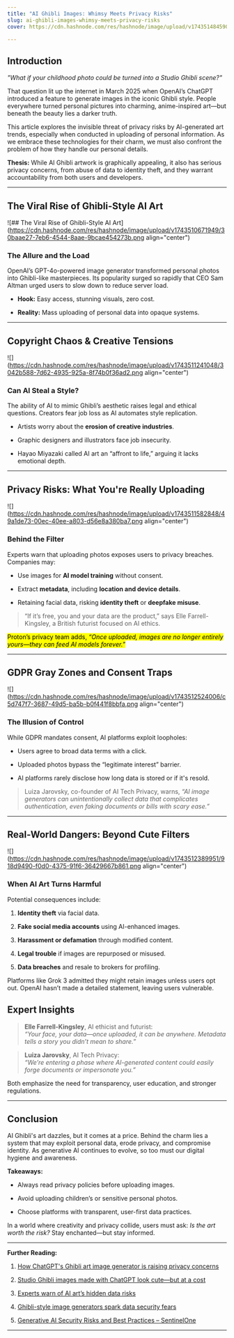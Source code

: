 ```yaml
---
title: "AI Ghibli Images: Whimsy Meets Privacy Risks"
slug: ai-ghibli-images-whimsy-meets-privacy-risks
cover: https://cdn.hashnode.com/res/hashnode/image/upload/v1743514845906/874f40a3-9f04-4a0c-8e6b-d7f912a7a40d.jpeg

---
```


## **Introduction**

*"What if your childhood photo could be turned into a Studio Ghibli scene?"*

That question lit up the internet in March 2025 when OpenAI’s ChatGPT introduced a feature to generate images in the iconic Ghibli style. People everywhere turned personal pictures into charming, anime-inspired art—but beneath the beauty lies a darker truth.

This article explores the invisible threat of privacy risks by AI-generated art trends, especially when conducted in uploading of personal information. As we embrace these technologies for their charm, we must also confront the problem of how they handle our personal details.

**Thesis:** While AI Ghibli artwork is graphically appealing, it also has serious privacy concerns, from abuse of data to identity theft, and they warrant accountability from both users and developers.

---

## **The Viral Rise of Ghibli-Style AI Art**

![## The Viral Rise of Ghibli-Style AI Art](https://cdn.hashnode.com/res/hashnode/image/upload/v1743510671949/30baae27-7eb6-4544-8aae-9bcae454273b.png align="center")

### **The Allure and the Load**

OpenAI’s GPT-4o-powered image generator transformed personal photos into Ghibli-like masterpieces. Its popularity surged so rapidly that CEO Sam Altman urged users to slow down to reduce server load.

* **Hook:** Easy access, stunning visuals, zero cost.
    
* **Reality:** Mass uploading of personal data into opaque systems.
    

---

## **Copyright Chaos & Creative Tensions**

![](https://cdn.hashnode.com/res/hashnode/image/upload/v1743511241048/3042b588-7d62-4935-925a-8f74b0f36ad2.png align="center")

### **Can AI Steal a Style?**

The ability of AI to mimic Ghibli’s aesthetic raises legal and ethical questions. Creators fear job loss as AI automates style replication.

* Artists worry about the **erosion of creative industries**.
    
* Graphic designers and illustrators face job insecurity.
    
* Hayao Miyazaki called AI art an “affront to life,” arguing it lacks emotional depth.
    

---

## Privacy Risks: What You're Really Uploading

![](https://cdn.hashnode.com/res/hashnode/image/upload/v1743511582848/49a1de73-00ec-40ee-a803-d56e8a380ba7.png align="center")

### **Behind the Filter**

Experts warn that uploading photos exposes users to privacy breaches. Companies may:

* Use images for **AI model training** without consent.
    
* Extract **metadata**, including **location and device details**.
    
* Retaining facial data, risking **identity theft** or **deepfake misuse**.
    

> “If it’s free, you and your data are the product,” says Elle Farrell-Kingsley, a British futurist focused on AI ethics.

<mark>Proton’s privacy team adds, </mark> *<mark>“Once uploaded, images are no longer entirely yours—they can feed AI models forever.”</mark>*

---

## **GDPR Gray Zones and Consent Traps**

![](https://cdn.hashnode.com/res/hashnode/image/upload/v1743512524006/c5d747f7-3687-49d5-ba5b-b0f441f8bbfa.png align="center")

### **The Illusion of Control**

While GDPR mandates consent, AI platforms exploit loopholes:

* Users agree to broad data terms with a click.
    
* Uploaded photos bypass the “legitimate interest” barrier.
    
* AI platforms rarely disclose how long data is stored or if it's resold.
    

> Luiza Jarovsky, co-founder of AI Tech Privacy, warns, *“AI image generators can unintentionally collect data that complicates authentication, even faking documents or bills with scary ease.”*

---

## Real-World Dangers: Beyond Cute Filters

![](https://cdn.hashnode.com/res/hashnode/image/upload/v1743512389951/918d9490-f0d0-4375-91f6-36429667b861.png align="center")

### **When AI Art Turns Harmful**

Potential consequences include:

1. **Identity theft** via facial data.
    
2. **Fake social media accounts** using AI-enhanced images.
    
3. **Harassment or defamation** through modified content.
    
4. **Legal trouble** if images are repurposed or misused.
    
5. **Data breaches** and resale to brokers for profiling.
    

Platforms like Grok 3 admitted they might retain images unless users opt out. OpenAI hasn’t made a detailed statement, leaving users vulnerable.

## **Expert Insights**

> **Elle Farrell-Kingsley**, AI ethicist and futurist:  
> *“Your face, your data—once uploaded, it can be anywhere. Metadata tells a story you didn’t mean to share.”*

> **Luiza Jarovsky**, AI Tech Privacy:  
> *“We’re entering a phase where AI-generated content could easily forge documents or impersonate you.”*

Both emphasize the need for transparency, user education, and stronger regulations.

---

## **Conclusion**

AI Ghibli's art dazzles, but it comes at a price. Behind the charm lies a system that may exploit personal data, erode privacy, and compromise identity. As generative AI continues to evolve, so too must our digital hygiene and awareness.

**Takeaways:**

* Always read privacy policies before uploading images.
    
* Avoid uploading children’s or sensitive personal photos.
    
* Choose platforms with transparent, user-first data practices.
    

In a world where creativity and privacy collide, users must ask: *Is the art worth the risk?* Stay enchanted—but stay informed.

---

**Further Reading:**

1. [How ChatGPT's Ghibli art image generator is raising privacy concerns](https://www.firstpost.com/explainers/openai-chatgpt-ghibli-art-generator-privacy-concerns-safety-photos-13876043.html)
    
2. [Studio Ghibli images made with ChatGPT look cute—but at a cost](https://www.indiatoday.in/opinion/story/studio-ghibli-images-made-with-chatgpt-look-cute-behind-them-lies-a-terrifying-reality-2701618-2025-03-31)
    
3. [Experts warn of AI art’s hidden data risks](https://www.ndtv.com/offbeat/ghibli-art-fun-trend-or-privacy-nightmare-experts-warn-of-risks-involved-8059734)
    
4. [Ghibli-style image generators spark data security fears](https://www.indiatvnews.com/technology/news/chatgpt-s-ghibli-feature-sparks-privacy-worries-raising-concerns-over-potential-misuse-of-images-2025-03-31-983202)
    
5. [Generative AI Security Risks and Best Practices – SentinelOne](https://www.sentinelone.com/cybersecurity-101/data-and-ai/generative-ai-security-risks/)
    

---